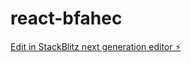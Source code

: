 # react-bfahec

[Edit in StackBlitz next generation editor ⚡️](https://stackblitz.com/~/github.com/Angeline3107/react-bfahec)